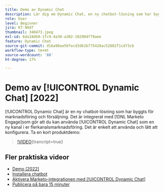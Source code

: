 ```yaml
---
title: Demo av Dynamic Chat
description: Lär dig om Dynamic Chat, en ny chatbot-lösning som har byggts för marknadsföring och försäljning från Adobe.
role: User
level: Beginner
jira: KT-9697
thumbnail: 340473.jpeg
exl-id: 6da18db9-1fc9-4a30-a302-102904f79aee
feature: Dynamic Chat
source-git-commit: d16a98ae56fecd3db1b775428ac52682f1cd73cb
workflow-type: tm+mt
source-wordcount: '88'
ht-degree: 17%

---
```


# Demo av [!UICONTROL Dynamic Chat] [2022]

[!UICONTROL Dynamic Chat]  är en ny chatbot-lösning som har byggts för marknadsföring och försäljning. Det är integrerat med [!DNL Marketo Engage]som gör att du kan använda [!UICONTROL Dynamic Chat]  som en ny kanal i er flerkanalsmarknadsföring. Det är enkelt att använda och lätt att konfigurera. Ta en kort produktdemo:

>[!VIDEO](https://video.tv.adobe.com/v/340473/?quality=12&learn=on){trancript=true}

## Fler praktiska videor

* [Demo [2022]](product-tour-2022.md)
* [Installera chatbot](setup.md)
* [Aktivera Marketo-integrationen med [!UICONTROL Dynamic Chat]](marketo-integration.md)
* [Publicera på bara 15 minuter](go-live-in-15-minutes.md)

